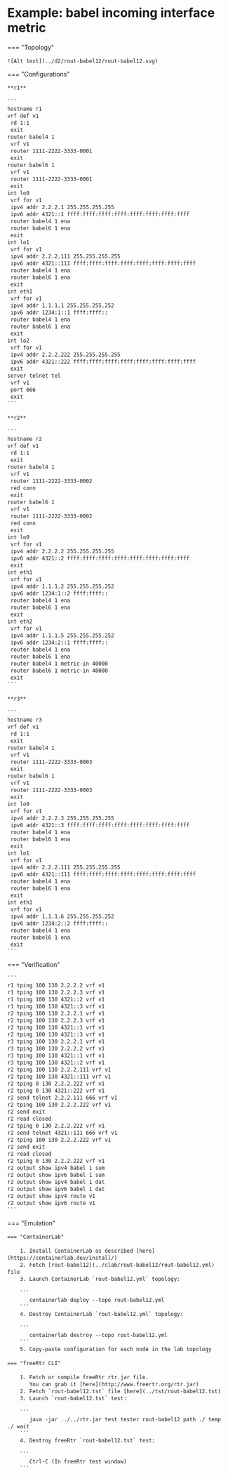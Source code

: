 # Example: babel incoming interface metric

=== "Topology"

    ![Alt text](../d2/rout-babel12/rout-babel12.svg)

=== "Configurations"

    **r1**

    ```
    hostname r1
    vrf def v1
     rd 1:1
     exit
    router babel4 1
     vrf v1
     router 1111-2222-3333-0001
     exit
    router babel6 1
     vrf v1
     router 1111-2222-3333-0001
     exit
    int lo0
     vrf for v1
     ipv4 addr 2.2.2.1 255.255.255.255
     ipv6 addr 4321::1 ffff:ffff:ffff:ffff:ffff:ffff:ffff:ffff
     router babel4 1 ena
     router babel6 1 ena
     exit
    int lo1
     vrf for v1
     ipv4 addr 2.2.2.111 255.255.255.255
     ipv6 addr 4321::111 ffff:ffff:ffff:ffff:ffff:ffff:ffff:ffff
     router babel4 1 ena
     router babel6 1 ena
     exit
    int eth1
     vrf for v1
     ipv4 addr 1.1.1.1 255.255.255.252
     ipv6 addr 1234:1::1 ffff:ffff::
     router babel4 1 ena
     router babel6 1 ena
     exit
    int lo2
     vrf for v1
     ipv4 addr 2.2.2.222 255.255.255.255
     ipv6 addr 4321::222 ffff:ffff:ffff:ffff:ffff:ffff:ffff:ffff
     exit
    server telnet tel
     vrf v1
     port 666
     exit
    ```

    **r2**

    ```
    hostname r2
    vrf def v1
     rd 1:1
     exit
    router babel4 1
     vrf v1
     router 1111-2222-3333-0002
     red conn
     exit
    router babel6 1
     vrf v1
     router 1111-2222-3333-0002
     red conn
     exit
    int lo0
     vrf for v1
     ipv4 addr 2.2.2.2 255.255.255.255
     ipv6 addr 4321::2 ffff:ffff:ffff:ffff:ffff:ffff:ffff:ffff
     exit
    int eth1
     vrf for v1
     ipv4 addr 1.1.1.2 255.255.255.252
     ipv6 addr 1234:1::2 ffff:ffff::
     router babel4 1 ena
     router babel6 1 ena
     exit
    int eth2
     vrf for v1
     ipv4 addr 1.1.1.5 255.255.255.252
     ipv6 addr 1234:2::1 ffff:ffff::
     router babel4 1 ena
     router babel6 1 ena
     router babel4 1 metric-in 40000
     router babel6 1 metric-in 40000
     exit
    ```

    **r3**

    ```
    hostname r3
    vrf def v1
     rd 1:1
     exit
    router babel4 1
     vrf v1
     router 1111-2222-3333-0003
     exit
    router babel6 1
     vrf v1
     router 1111-2222-3333-0003
     exit
    int lo0
     vrf for v1
     ipv4 addr 2.2.2.3 255.255.255.255
     ipv6 addr 4321::3 ffff:ffff:ffff:ffff:ffff:ffff:ffff:ffff
     router babel4 1 ena
     router babel6 1 ena
     exit
    int lo1
     vrf for v1
     ipv4 addr 2.2.2.111 255.255.255.255
     ipv6 addr 4321::111 ffff:ffff:ffff:ffff:ffff:ffff:ffff:ffff
     router babel4 1 ena
     router babel6 1 ena
     exit
    int eth1
     vrf for v1
     ipv4 addr 1.1.1.6 255.255.255.252
     ipv6 addr 1234:2::2 ffff:ffff::
     router babel4 1 ena
     router babel6 1 ena
     exit
    ```

=== "Verification"

    ```
    r1 tping 100 130 2.2.2.2 vrf v1
    r1 tping 100 130 2.2.2.3 vrf v1
    r1 tping 100 130 4321::2 vrf v1
    r1 tping 100 130 4321::3 vrf v1
    r2 tping 100 130 2.2.2.1 vrf v1
    r2 tping 100 130 2.2.2.3 vrf v1
    r2 tping 100 130 4321::1 vrf v1
    r2 tping 100 130 4321::3 vrf v1
    r3 tping 100 130 2.2.2.1 vrf v1
    r3 tping 100 130 2.2.2.2 vrf v1
    r3 tping 100 130 4321::1 vrf v1
    r3 tping 100 130 4321::2 vrf v1
    r2 tping 100 130 2.2.2.111 vrf v1
    r2 tping 100 130 4321::111 vrf v1
    r2 tping 0 130 2.2.2.222 vrf v1
    r2 tping 0 130 4321::222 vrf v1
    r2 send telnet 2.2.2.111 666 vrf v1
    r2 tping 100 130 2.2.2.222 vrf v1
    r2 send exit
    r2 read closed
    r2 tping 0 130 2.2.2.222 vrf v1
    r2 send telnet 4321::111 666 vrf v1
    r2 tping 100 130 2.2.2.222 vrf v1
    r2 send exit
    r2 read closed
    r2 tping 0 130 2.2.2.222 vrf v1
    r2 output show ipv4 babel 1 sum
    r2 output show ipv6 babel 1 sum
    r2 output show ipv4 babel 1 dat
    r2 output show ipv6 babel 1 dat
    r2 output show ipv4 route v1
    r2 output show ipv6 route v1
    ```

=== "Emulation"

    === "ContainerLab"

        1. Install ContainerLab as described [here](https://containerlab.dev/install/)  
        2. Fetch [rout-babel12](../clab/rout-babel12/rout-babel12.yml) file  
        3. Launch ContainerLab `rout-babel12.yml` topology:  

        ```
           containerlab deploy --topo rout-babel12.yml  
        ```
        4. Destroy ContainerLab `rout-babel12.yml` topology:  

        ```
           containerlab destroy --topo rout-babel12.yml  
        ```
        5. Copy-paste configuration for each node in the lab topology

    === "freeRtr CLI"

        1. Fetch or compile freeRtr rtr.jar file.  
           You can grab it [here](http://www.freertr.org/rtr.jar)  
        2. Fetch `rout-babel12.tst` file [here](../tst/rout-babel12.tst)  
        3. Launch `rout-babel12.tst` test:  

        ```
           java -jar ../../rtr.jar test tester rout-babel12 path ./ temp ./ wait
        ```
        4. Destroy freeRtr `rout-babel12.tst` test:  

        ```
           Ctrl-C (In freeRtr test window)
        ```

